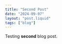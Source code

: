 ```yaml
---
title: "Second Post"
date: "2024-09-07"
layout: "post.liquid"
tags: ["blog"]
---
```


Testing **second** blog post.
